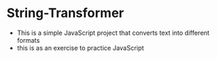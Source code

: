 # String-Transformer
- This is a simple JavaScript project that converts text into different formats
- this is as an exercise to practice JavaScript
